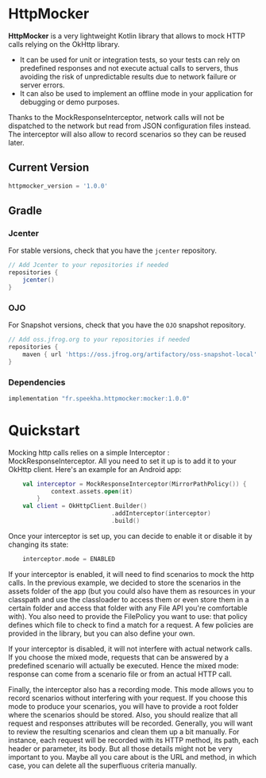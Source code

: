 # HttpMocker

**HttpMocker** is a very lightweight Kotlin library that allows to mock HTTP calls relying on the OkHttp library.

* It can be used for unit or integration tests, so your tests can rely on predefined responses and not
execute actual calls to servers, thus avoiding the risk of unpredictable results due to network failure or 
server errors. 
* It can also be used to implement an offline mode in your application for debugging or demo purposes.

Thanks to the MockResponseInterceptor, network calls will not be dispatched to the network but read from JSON
configuration files instead. The interceptor will also allow to record scenarios so they can be reused later.


## Current Version

```gradle
httpmocker_version = '1.0.0'
```

## Gradle 

### Jcenter 

For stable versions, check that you have the `jcenter` repository. 

```gradle
// Add Jcenter to your repositories if needed
repositories {
	jcenter()    
}
```

### OJO

For Snapshot versions, check that you have the `OJO` snapshot repository. 

```gradle
// Add oss.jfrog.org to your repositories if needed
repositories {
    maven { url 'https://oss.jfrog.org/artifactory/oss-snapshot-local' }
}
```

### Dependencies

```gradle
implementation "fr.speekha.httpmocker:mocker:1.0.0"
```

# Quickstart

Mocking http calls relies on a simple Interceptor : MockResponseInterceptor. All you need to set it up
is to add it to your OkHttp client. Here's an example for an Android app:

```kotlin
    val interceptor = MockResponseInterceptor(MirrorPathPolicy()) { 
            context.assets.open(it) 
        }
    val client = OkHttpClient.Builder()
                             .addInterceptor(interceptor)
                             .build()
```
Once your interceptor is set up, you can decide to enable it or disable it by changing its state:
```kotlin
    interceptor.mode = ENABLED
```
If your interceptor is enabled, it will need to find scenarios to mock the http calls. In the previous example,
we decided to store the scenarios in the assets folder of the app (but you could also have them as resources in 
your classpath and use the classloader to access them or even store them in a certain folder and access that 
folder with any File API you're comfortable with). You also need to provide the FilePolicy you want to use: that 
policy defines which file to check to find a match for a request. A few policies are provided in the library, but
you can also define your own.

If your interceptor is disabled, it will not interfere with actual network calls. If you choose the mixed mode, 
requests that can be answered by a predefined scenario will actually be executed. Hence the mixed mode: response 
can come from a scenario file or from an actual HTTP call.

Finally, the interceptor also has a recording mode. This mode allows you to record scenarios without interfering 
with your request. If you choose this mode to produce your scenarios, you will have to provide a root folder where 
the scenarios should be stored. Also, you should realize that all request and responses attributes will be recorded.
Generally, you will want to review the resulting scenarios and clean them up a bit manually. For instance, each 
request will be recorded with its HTTP method, its path, each header or parameter, its body. But all those details 
might not be very important to you. Maybe all you care about is the URL and method, in which case, you can delete 
all the superfluous criteria manually.